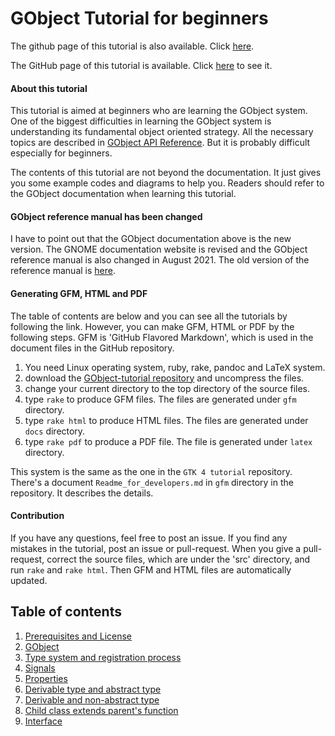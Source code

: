 # GObject Tutorial for beginners

The github page of this tutorial is also available. Click [here](https://toshiocp.github.io/Gobject-tutorial/).

The GitHub page of this tutorial is available.
Click [here](https://toshiocp.github.io/Gobject-tutorial/) to see it.

#### About this tutorial

This tutorial is aimed at beginners who are learning the GObject system.
One of the biggest difficulties in learning the GObject system is understanding its fundamental object oriented strategy.
All the necessary topics are described in [GObject API Reference](https://docs.gtk.org/gobject/).
But it is probably difficult especially for beginners.

The contents of this tutorial are not beyond the documentation.
It just gives you some example codes and diagrams to help you.
Readers should refer to the GObject documentation when learning this tutorial.

#### GObject reference manual has been changed

I have to point out that the GObject documentation above is the new version.
The GNOME documentation website is revised and the GObject reference manual is also changed in August 2021.
The old version of the reference manual is [here](https://developer-old.gnome.org/gobject/stable/).

#### Generating GFM, HTML and PDF

The table of contents are below and you can see all the tutorials by following the link.
However, you can make GFM, HTML or PDF by the following steps.
GFM is 'GitHub Flavored Markdown', which is used in the document files in the GitHub repository.

1. You need Linux operating system, ruby, rake, pandoc and LaTeX system.
2. download the [GObject-tutorial repository](https://github.com/ToshioCP/Gobject-tutorial) and uncompress the files.
3. change your current directory to the top directory of the source files.
4. type `rake` to produce GFM files. The files are generated under `gfm` directory.
5. type `rake html` to produce HTML files. The files are generated under `docs` directory.
6. type `rake pdf` to produce a PDF file. The file is generated under `latex` directory.

This system is the same as the one in the `GTK 4 tutorial` repository.
There's a document `Readme_for_developers.md` in `gfm` directory in the repository.
It describes the details.

#### Contribution

If you have any questions, feel free to post an issue.
If you find any mistakes in the tutorial, post an issue or pull-request.
When you give a pull-request, correct the source files, which are under the 'src' directory, and run `rake` and `rake html`.
Then GFM and HTML files are automatically updated.

## Table of contents

1. [Prerequisites and License](gfm/sec1.md)
1. [GObject](gfm/sec2.md)
1. [Type system and registration process](gfm/sec3.md)
1. [Signals](gfm/sec4.md)
1. [Properties](gfm/sec5.md)
1. [Derivable type and abstract type](gfm/sec6.md)
1. [Derivable and non-abstract type](gfm/sec7.md)
1. [Child class extends parent's function](gfm/sec8.md)
1. [Interface](gfm/sec9.md)
